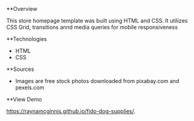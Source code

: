 **Overview

This store homepage template was built using HTML and CSS. It utilizes CSS Grid, transitions annd media queries for mobile responsiveness

**Technologies

- HTML
- CSS

**Sources
- Images are free stock photos downloaded from pixabay.com and pexels.com

**View Demo

https://raynamcginnis.github.io/fido-dog-supplies/.